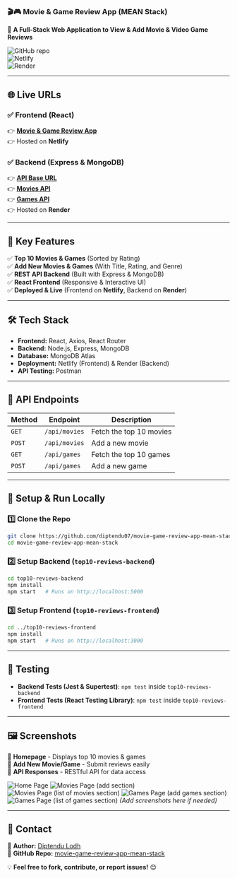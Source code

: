 ### 🎬🎮 Movie & Game Review App (MEAN Stack)
🚀 **A Full-Stack Web Application to View & Add Movie & Video Game Reviews**  

![GitHub repo](https://img.shields.io/badge/GitHub-Repository-blue?style=flat&logo=github)  
![Netlify](https://img.shields.io/badge/Frontend-Deployed%20on%20Netlify-green?style=flat&logo=netlify)  
![Render](https://img.shields.io/badge/Backend-Deployed%20on%20Render-orange?style=flat&logo=render)

---

## **🌐 Live URLs**
### ✅ **Frontend (React)**
👉 **[Movie & Game Review App](https://mean-stack-review-app.netlify.app/)**  
👉 Hosted on **Netlify**

### ✅ **Backend (Express & MongoDB)**
👉 **[API Base URL](https://movie-game-review-app-mean-stack.onrender.com/)**  
👉 **[Movies API](https://movie-game-review-app-mean-stack.onrender.com/api/movies)**  
👉 **[Games API](https://movie-game-review-app-mean-stack.onrender.com/api/games)**  
👉 Hosted on **Render**

---

## **📌 Key Features**
✅ **Top 10 Movies & Games** (Sorted by Rating)  
✅ **Add New Movies & Games** (With Title, Rating, and Genre)  
✅ **REST API Backend** (Built with Express & MongoDB)  
✅ **React Frontend** (Responsive & Interactive UI)  
✅ **Deployed & Live** (Frontend on **Netlify**, Backend on **Render**)  

---

## **🛠️ Tech Stack**
- **Frontend:** React, Axios, React Router  
- **Backend:** Node.js, Express, MongoDB  
- **Database:** MongoDB Atlas  
- **Deployment:** Netlify (Frontend) & Render (Backend)  
- **API Testing:** Postman  

---

## **📛 API Endpoints**
| Method | Endpoint | Description |
|--------|---------|-------------|
| `GET` | `/api/movies` | Fetch the top 10 movies |
| `POST` | `/api/movies` | Add a new movie |
| `GET` | `/api/games` | Fetch the top 10 games |
| `POST` | `/api/games` | Add a new game |

---

## **🚀 Setup & Run Locally**
### **1️⃣ Clone the Repo**
```sh
git clone https://github.com/diptendu07/movie-game-review-app-mean-stack.git
cd movie-game-review-app-mean-stack
```

### **2️⃣ Setup Backend (`top10-reviews-backend`)**
```sh
cd top10-reviews-backend
npm install
npm start   # Runs on http://localhost:5000
```

### **3️⃣ Setup Frontend (`top10-reviews-frontend`)**
```sh
cd ../top10-reviews-frontend
npm install
npm start   # Runs on http://localhost:3000
```

---

## **🧠 Testing**
- **Backend Tests (Jest & Supertest)**: `npm test` inside `top10-reviews-backend`
- **Frontend Tests (React Testing Library)**: `npm test` inside `top10-reviews-frontend`

---

## **🖼️ Screenshots**
🔹 **Homepage** - Displays top 10 movies & games  
🔹 **Add New Movie/Game** - Submit reviews easily  
🔹 **API Responses** - RESTful API for data access  

![Home Page](image.png)
![Movies Page (add section)](image-1.png)
![Movies Page (list of movies section)](image-2.png)
![Games Page (add games section)](image-3.png)
![Games Page (list of games section)](image-4.png)
*(Add screenshots here if needed)*  

---

## **📩 Contact**
🔹 **Author:** [Diptendu Lodh](https://github.com/diptendu07)  
🔹 **GitHub Repo:** [movie-game-review-app-mean-stack](https://github.com/diptendu07/movie-game-review-app-mean-stack)  

💡 **Feel free to fork, contribute, or report issues!** 😊  

